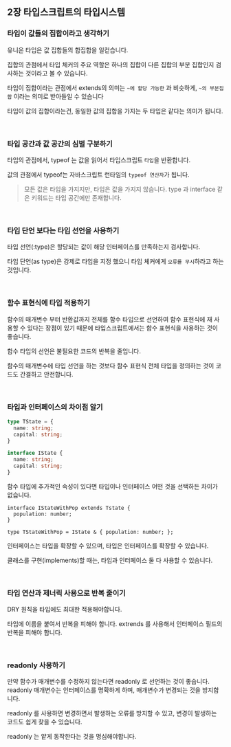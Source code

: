 ## 2장 타입스크립트의 타입시스템

### 타입이 값들의 집합이라고 생각하기

유니온 타입은 값 집합들의 합집합을 일컫습니다.

집합의 관점에서 타입 체커의 주요 역할은 하나의 집합이 다른 집합의 부분 집합인지 검사하는 것이라고 볼 수 있습니다.

타입이 집합이라는 관점에서 extends의 의미는 `~에 할당 가능한` 과 비슷하게, `~의 부분집합` 이라는 의미로 받아들일 수 있습니다

타입이 값의 집합이라는건, 동일한 값의 집합을 가지는 두 타입은 같다는 의미가 됩니다.

<br>

### 타입 공간과 값 공간의 심벌 구분하기

타입의 관점에서, typeof 는 값을 읽어서 타입스크립트 `타입`을 반환합니다.

값의 관점에서 typeof는 자바스크립트 런타임의 `typeof 연산자`가 됩니다.

> 모든 값은 타입을 가지지만, 타입은 값을 가지지 않습니다. type 과 interface 같은 키워드는 타입 공간에만 존재합니다.

<br>

### 타입 단언 보다는 타입 선언을 사용하기

타입 선언(:type)은 할당되는 값이 해당 인터페이스를 만족하는지 검사합니다.

타입 단언(as type)은 강제로 타입을 지정 했으니 타입 체커에게 `오류를 무시`하라고 하는 것입니다.

<br>


### 함수 표현식에 타입 적용하기

함수의 매개변수 부터 반환값까지 전체를 함수 타입으로 선언하여 함수 표현식에 재 사용할 수 있다는 장점이 있기 때문에 타입스크립트에서는 함수 표현식을 사용하는 것이 좋습니다.

함수 타입의 선언은 불필요한 코드의 반복을 줄입니다.

함수의 매개변수에 타입 선언을 하는 것보다 함수 표현식 전체 타입을 정의하는 것이 코드도 간결하고 안전합니다.

<br>

### 타입과 인터페이스의 차이점 알기

```typescript
type TState = {
  name: string;
  capital: string;
}

interface IState {
  name: string;
  capital: string;
}
```

함수 타입에 추가적인 속성이 있다면 타입이나 인터페이스 어떤 것을 선택하든 차이가 없습니다.

```tsx
interface IStateWithPop extends Tstate {
  population: number;
}

type TStateWithPop = IState & { population: number; };
```

인터페이스는 타입을 확장할 수 있으며, 타입은 인터페이스를 확장할 수 있습니다.

클래스를 구현(implements)할 때는, 타입과 인터페이스 둘 다 사용할 수 있습니다.

<br>

### 타입 연산과 제너릭 사용으로 반복 줄이기

DRY 원칙을 타입에도 최대한 적용해야합니다.

타입에 이름을 붙여서 반복을 피해야 합니다. extrends 를 사용해서 인터페이스 필드의 반복을 피해야 합니다.

<br>

### readonly 사용하기

만약 함수가 매개변수를 수정하지 않는다면 readonly 로 선언하는 것이 좋습니다. readonly 매개변수는 인터페이스를 명확하게 하며, 매개변수가 변경되는 것을 방지합니다.

readonly 를 사용하면 변경하면서 발생하는 오류를 방지할 수 있고, 변경이 발생하는 코드도 쉽게 찾을 수 있습니다.

readonly 는 얕게 동작한다는 것을 명심해야합니다.
